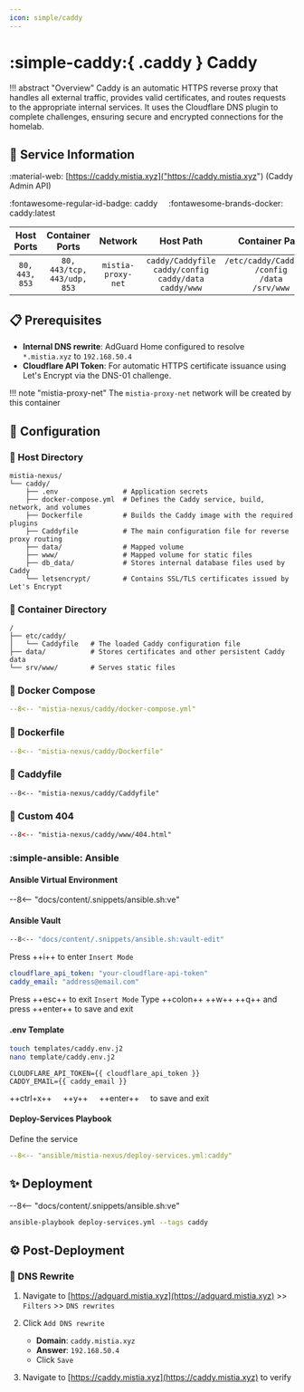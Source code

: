 ```yaml
---
icon: simple/caddy
---
```


# :simple-caddy:{ .caddy } Caddy

<!-- markdownlint-disable MD033 -->

!!! abstract "Overview"
    Caddy is an automatic HTTPS reverse proxy that handles all external traffic, provides valid certificates, and routes requests to the appropriate internal services. It uses the Cloudflare DNS plugin to complete challenges, ensuring secure and encrypted connections for the homelab.

## 📑 Service Information

:material-web: [https://caddy.mistia.xyz]("https://caddy.mistia.xyz") (Caddy Admin API)

:fontawesome-regular-id-badge: caddy &nbsp;&nbsp;&nbsp; :fontawesome-brands-docker: caddy:latest

| Host Ports | Container Ports | Network | Host Path | Container Path |
|:----------:|:---------------:|:-------:|:---------:|:--------------:|
| `80, 443, 853` | `80, 443/tcp, 443/udp, 853` | `mistia-proxy-net` | `caddy/Caddyfile`<br>`caddy/config`<br>`caddy/data`<br>`caddy/www` | `/etc/caddy/Caddyfile`<br>`/config`<br>`/data`<br>`/srv/www` |

## 📋 Prerequisites

- **Internal DNS rewrite**: AdGuard Home configured to resolve `*.mistia.xyz` to `192.168.50.4`
- **Cloudflare API Token**: For automatic HTTPS certificate issuance using Let's Encrypt via the DNS-01 challenge.

!!! note "mistia-proxy-net"
    The `mistia-proxy-net` network will be created by this container

## 🔧 Configuration

### 📂 Host Directory

```text
mistia-nexus/
└── caddy/
    ├── .env                # Application secrets
    ├── docker-compose.yml  # Defines the Caddy service, build, network, and volumes
    ├── Dockerfile          # Builds the Caddy image with the required plugins
    ├── Caddyfile           # The main configuration file for reverse proxy routing
    ├── data/               # Mapped volume
    ├── www/                # Mapped volume for static files
    ├── db_data/            # Stores internal database files used by Caddy
    └── letsencrypt/        # Contains SSL/TLS certificates issued by Let's Encrypt
```

### 📁 Container Directory

```text
/
├── etc/caddy/
│   └── Caddyfile   # The loaded Caddy configuration file
├── data/           # Stores certificates and other persistent Caddy data
└── srv/www/        # Serves static files 
```

### 🐋 Docker Compose

```yaml title="docker-compose.yml"
--8<-- "mistia-nexus/caddy/docker-compose.yml"
```

### 🐋 Dockerfile

```yaml title="Dockerfile"
--8<-- "mistia-nexus/caddy/Dockerfile"
```

### 🔀 Caddyfile

```Caddyfile title="Caddyfile"
--8<-- "mistia-nexus/caddy/Caddyfile"
```

### 🔀 Custom 404

```html title="404.html"
--8<-- "mistia-nexus/caddy/www/404.html"
```

### :simple-ansible: Ansible

#### Ansible Virtual Environment

--8<-- "docs/content/.snippets/ansible.sh:ve"

#### Ansible Vault

```bash
--8<-- "docs/content/.snippets/ansible.sh:vault-edit"
```

Press ++i++ to enter `Insert Mode`

```yaml title="secrets.yml"
cloudflare_api_token: "your-cloudflare-api-token"
caddy_email: "address@email.com"
```

Press ++esc++ to exit `Insert Mode`
Type ++colon++ ++w++ ++q++ and press ++enter++ to save and exit

#### .env Template

```bash
touch templates/caddy.env.j2
nano template/caddy.env.j2
```

```j2 title="caddy.env.j2"
CLOUDFLARE_API_TOKEN={{ cloudflare_api_token }}
CADDY_EMAIL={{ caddy_email }}
```

++ctrl+x++ &nbsp;&nbsp;&nbsp; ++y++ &nbsp;&nbsp;&nbsp; ++enter++ &nbsp;&nbsp;&nbsp; to save and exit

#### Deploy-Services Playbook

Define the service

```yaml title="deploy-services.yml"
--8<-- "ansible/mistia-nexus/deploy-services.yml:caddy"
```

## ✨ Deployment

--8<-- "docs/content/.snippets/ansible.sh:ve"

```bash
ansible-playbook deploy-services.yml --tags caddy
```

## ⚙️ Post-Deployment

### 📝 DNS Rewrite

1. Navigate to [https://adguard.mistia.xyz](https://adguard.mistia.xyz) >> `Filters` >> `DNS rewrites`

2. Click `Add DNS rewrite`
      - **Domain**: `caddy.mistia.xyz`
      - **Answer**: `192.168.50.4`
      - Click `Save`

3. Navigate to [https://caddy.mistia.xyz](https://caddy.mistia.xyz) to verify
